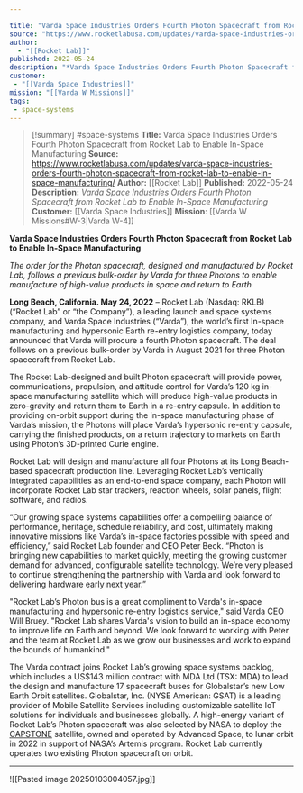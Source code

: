 ```yaml
---

title: "Varda Space Industries Orders Fourth Photon Spacecraft from Rocket Lab to Enable In-Space Manufacturing "
source: "https://www.rocketlabusa.com/updates/varda-space-industries-orders-fourth-photon-spacecraft-from-rocket-lab-to-enable-in-space-manufacturing/"
author:
  - "[[Rocket Lab]]"
published: 2022-05-24
description: "*Varda Space Industries Orders Fourth Photon Spacecraft from Rocket Lab to Enable In-Space Manufacturing*"
customer:
 - "[[Varda Space Industries]]"
mission: "[[Varda W Missions]]"
tags:
 - space-systems
---
```

>[!summary]
#space-systems
**Title:** Varda Space Industries Orders Fourth Photon Spacecraft from Rocket Lab to Enable In-Space Manufacturing 
**Source:** https://www.rocketlabusa.com/updates/varda-space-industries-orders-fourth-photon-spacecraft-from-rocket-lab-to-enable-in-space-manufacturing/
**Author:** [[Rocket Lab]]
**Published:** 2022-05-24
**Description:** *Varda Space Industries Orders Fourth Photon Spacecraft from Rocket Lab to Enable In-Space Manufacturing*
**Customer:** [[Varda Space Industries]]
**Mission**: [[Varda W Missions#W-3|Varda W-4]]

**Varda Space Industries Orders Fourth Photon Spacecraft from Rocket Lab to Enable In-Space Manufacturing**

*The order for the Photon spacecraft, designed and manufactured by Rocket Lab, follows a previous bulk-order by Varda for three Photons to enable manufacture of high-value products in space and return to Earth*

**Long Beach, California. May 24, 2022** – Rocket Lab (Nasdaq: RKLB) (“Rocket Lab” or “the Company”), a leading launch and space systems company, and Varda Space Industries (“Varda”), the world’s first In-space manufacturing and hypersonic Earth re-entry logistics company, today announced that Varda will procure a fourth Photon spacecraft. The deal follows on a previous bulk-order by Varda in August 2021 for three Photon spacecraft from Rocket Lab.

The Rocket Lab-designed and built Photon spacecraft will provide power, communications, propulsion, and attitude control for Varda’s 120 kg in-space manufacturing satellite which will produce high-value products in zero-gravity and return them to Earth in a re-entry capsule. In addition to providing on-orbit support during the in-space manufacturing phase of Varda’s mission, the Photons will place Varda’s hypersonic re-entry capsule, carrying the finished products, on a return trajectory to markets on Earth using Photon’s 3D-printed Curie engine.

Rocket Lab will design and manufacture all four Photons at its Long Beach-based spacecraft production line. Leveraging Rocket Lab’s vertically integrated capabilities as an end-to-end space company, each Photon will incorporate Rocket Lab star trackers, reaction wheels, solar panels, flight software, and radios.

“Our growing space systems capabilities offer a compelling balance of performance, heritage, schedule reliability, and cost, ultimately making innovative missions like Varda’s in-space factories possible with speed and efficiency,” said Rocket Lab founder and CEO Peter Beck. “Photon is bringing new capabilities to market quickly, meeting the growing customer demand for advanced, configurable satellite technology. We’re very pleased to continue strengthening the partnership with Varda and look forward to delivering hardware early next year.”

"Rocket Lab’s Photon bus is a great compliment to Varda's in-space manufacturing and hypersonic re-entry logistics service," said Varda CEO Will Bruey. "Rocket Lab shares Varda's vision to build an in-space economy to improve life on Earth and beyond. We look forward to working with Peter and the team at Rocket Lab as we grow our businesses and work to expand the bounds of humankind."

The Varda contract joins Rocket Lab’s growing space systems backlog, which includes a US$143 million contract with MDA Ltd (TSX: MDA) to lead the design and manufacture 17 spacecraft buses for Globalstar’s new Low Earth Orbit satellites. Globalstar, Inc. (NYSE American: GSAT) is a leading provider of Mobile Satellite Services including customizable satellite IoT solutions for individuals and businesses globally. A high-energy variant of Rocket Lab’s Photon spacecraft was also selected by NASA to deploy the [CAPSTONE](https://www.nasa.gov/directorates/spacetech/small_spacecraft/capstone/) satellite, owned and operated by Advanced Space, to lunar orbit in 2022 in support of NASA’s Artemis program. Rocket Lab currently operates two existing Photon spacecraft on orbit.

---

![[Pasted image 20250103004057.jpg]]